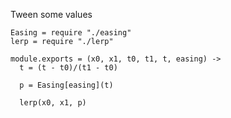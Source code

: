 Tween some values

    Easing = require "./easing"
    lerp = require "./lerp"

    module.exports = (x0, x1, t0, t1, t, easing) ->
      t = (t - t0)/(t1 - t0)

      p = Easing[easing](t)

      lerp(x0, x1, p)
